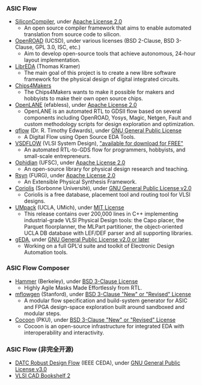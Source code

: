 ### ASIC Flow
+ [SiliconCompiler](https://github.com/siliconcompiler/siliconcompiler), under [Apache License 2.0](https://github.com/siliconcompiler/siliconcompiler/blob/main/LICENSE)
  - An open source compiler framework that aims to enable automated translation from source code to silicon.
+ [OpenROAD](https://theopenroadproject.org/) (UCSD), under various licenses (BSD 2-Clause, BSD 3-Clause, GPL 3.0, ISC, etc.)
  - Aim to develop open-source tools that achieve autonomous, 24-hour layout implementation.
+ [LibrEDA](https://codeberg.org/LibrEDA/LibrEDA) (Thomas Kramer)
  - The main goal of this project is to create a new libre software framework for the physical design of digital integrated circuits.
+ [Chips4Makers](https://chips4makers.io/)
  - The Chips4Makers wants to make it possible for makers and hobbyists to make their own open source chips.
+ [OpenLANE](https://github.com/efabless/openlane) (efabless), under [Apache License 2.0](https://github.com/efabless/openlane/blob/master/LICENSE)
  - OpenLANE is an automated RTL to GDSII flow based on several components including OpenROAD, Yosys, Magic, Netgen, Fault and custom methodology scripts for design exploration and optimization.
+ [qflow](http://opencircuitdesign.com/qflow/) (Dr. R. Timothy Edwards), under [GNU General Public License](https://github.com/RTimothyEdwards/qflow/blob/master/README)
  - A Digital Flow using Open Source EDA Tools.
+ [VSDFLOW](https://github.com/kunalg123/vsdflow) (VLSI System Design), ["available for download for FREE"](https://www.vlsisystemdesign.com/projects/)
  - An automated RTL-to-GDS flow for programmers, hobbyists, and small-scale entrepreneurs.
+ [Ophidian](https://github.com/eclufsc/ophidian) (UFSC), under [Apache License 2.0](https://github.com/eclufsc/ophidian/blob/master/LICENSE)
  - An open-source library for physical design research and teaching.
+ [Rsyn](https://github.com/RsynTeam/rsyn-x) (FURG), under [Apache License 2.0](https://github.com/RsynTeam/rsyn-x#license)
  - An Extensible Physical Synthesis Framework.
+ [Coriolis](https://github.com/xobs/coriolis) (Sorbonne Université), under [GNU General Public License v2.0](https://github.com/xobs/coriolis/blob/master/LICENSE)
  - Coriolis is a free database, placement tool and routing tool for VLSI designs.
+ [UMpack](http://vlsicad.eecs.umich.edu/BK/PDtools/) (UCLA, UMich), under [MIT License](http://vlsicad.eecs.umich.edu/BK/PDtools/COPYRIGHT)
  - This release contains over 200,000 lines in C++ implementing industrial-grade VLSI Physical Design tools: the Capo placer, the Parquet floorplanner, the MLPart partitioner, the object-oriented UCLA DB database with LEF/DEF parser and all supporting libraries.
+ [gEDA](http://www.geda-project.org/), under [GNU General Public License v2.0 or later](http://wiki.geda-project.org/geda:license)
  - Working on a full GPL'd suite and toolkit of Electronic Design Automation tools.

### ASIC Flow Composer
+ [Hammer](https://github.com/ucb-bar/hammer/) (Berkeley), under [BSD 3-Clause License](https://github.com/ucb-bar/hammer/blob/master/LICENSE)
  - Highly Agile Masks Made Effortlessly from RTL.
+ [mflowgen](https://github.com/mflowgen/mflowgen) (Stanford), under [BSD 3-Clause "New" or "Revised" License](https://github.com/mflowgen/mflowgen/blob/master/LICENSE)
  - A modular flow specification and build-system generator for ASIC and FPGA design-space exploration built around sandboxed and modular steps.
+ [Cocoon](https://github.com/pku-dasys/cocoon) (PKU), under [BSD 3-Clause "New" or "Revised" License](https://github.com/pku-dasys/cocoon/blob/master/LICENSE)
  - Cocoon is an open-source infrastructure for integrated EDA with interoperability and interactivity.

### ASIC Flow (非完全开源)
 - [DATC Robust Design Flow](https://github.com/jinwookjungs/datc_robust_design_flow) (IEEE CEDA), under [GNU General Public License v3.0
](https://github.com/jinwookjungs/datc_robust_design_flow/blob/master/LICENSE)
 - [VLSI CAD Bookshelf 2](http://vlsicad.eecs.umich.edu/BK/)
